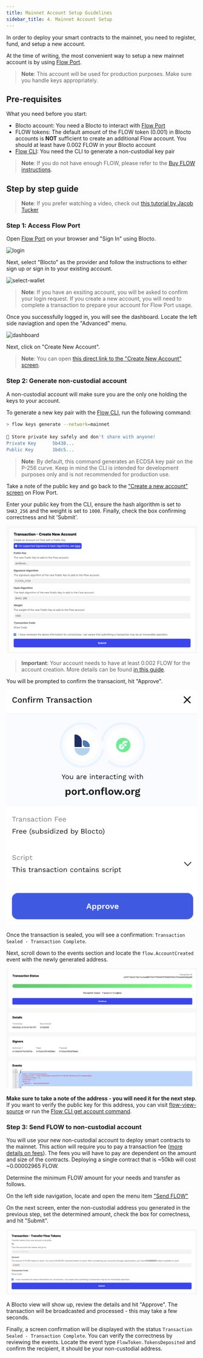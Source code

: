 ```yaml
---
title: Mainnet Account Setup Guidelines
sidebar_title: 4. Mainnet Account Setup
---
```


In order to deploy your smart contracts to the mainnet, you need to register, fund, and setup a new account.

At the time of writing, the most convenient way to setup a new mainnet account is by using [Flow Port](/flow-port/).

> **Note**: This account will be used for production purposes. Make sure you handle keys appropriately.

## Pre-requisites

What you need before you start:

- Blocto account: You need a Blocto to interact with [Flow Port](https://port.onflow.org/)
- FLOW tokens: The default amount of the FLOW token (0.001) in Blocto accounts is **NOT** sufficient to create an additional Flow account. You should at least have 0.002 FLOW in your Blocto account
- [Flow CLI](https://github.com/onflow/flow-cli): You need the CLI to generate a non-custodial key pair

> **Note**: If you do not have enough FLOW, please refer to the [Buy FLOW instructions](https://flow.com/#buyflow).

## Step by step guide

> **Note**: If you prefer watching a video, check out [this tutorial by Jacob Tucker](https://www.youtube.com/watch?v=vXui7uO4cIQ)

### Step 1: Access Flow Port

Open [Flow Port](https://port.onflow.org/) on your browser and "Sign In" using Blocto.

![login](/port-login.png)

Next, select "Blocto" as the provider and follow the instructions to either sign up or sign in to your existing account.

![select-wallet](/select-wallet.png)

> **Note**: If you have an exsiting account, you will be asked to confirm your login request. If you create a new account, you will need to complete a transaction to prepare your account for Flow Port usage.

Once you successfully logged in, you will see the dashboard. Locate the left side naviagtion and open the "Advanced" menu.

![dashboard](/port-dashboard.png)

Next, click on "Create New Account".

> **Note**: You can open [this direct link to the "Create New Account" screen](https://port.onflow.org/transaction?hash=a0a78aa7821144efd5ebb974bb52ba04609ce76c3863af9d45348db93937cf98&showcode=false&weight=1000&halg=3).

### Step 2: Generate non-custodial account

A non-custodial account will make sure you are the only one holding the keys to your account.

To generate a new key pair with the [Flow CLI](https://github.com/onflow/flow-cli), run the following command:

```sh
> flow keys generate --network=mainnet

🔴️ Store private key safely and don't share with anyone!
Private Key      5b438...
Public Key       1bdc5...
```

> **Note**: By default, this command generates an ECDSA key pair on the P-256 curve. Keep in mind the CLI is intended for development purposes only and is not recommended for production use.

Take a note of the public key and go back to the ["Create a new account" screen](https://port.onflow.org/transaction?hash=a0a78aa7821144efd5ebb974bb52ba04609ce76c3863af9d45348db93937cf98&showcode=false&weight=1000&halg=3) on Flow Port.

Enter your public key from the CLI, ensure the hash algorithm is set to `SHA3_256` and the weight is set to `1000`. Finally, check the box confirming correctness and hit 'Submit'.

![new-account](port-new-account.png)

> **Important**: Your account needs to have at least 0.002 FLOW for the account creation. More details can be found [in this guide](https://docs.onflow.org/flow-token/concepts/#storageaccount-fees).

You will be prompted to confirm the transaciont, hit "Approve".

![approve](port-approve.png)

Once the transaction is sealed, you will see a confirmation: `Transaction Sealed - Transaction Complete`.

Next, scroll down to the events section and locate the `flow.AccountCreated` event with the newly generated address.

![event](port-event.png)

**Make sure to take a note of the address - you will need it for the next step**. If you want to verify the public key for this address, you can visit [flow-view-source](https://flow-view-source.com/) or run the [Flow CLI get account command](/flow-cli/get-accounts/).

### Step 3: Send FLOW to non-custodial account

You will use your new non-custodial account to deploy smart contracts to the mainnet. This action will require you to pay a transaction fee ([more details on fees](/concepts/variable-transaction-fees)). The fees you will have to pay are dependent on the amount and size of the contracts. Deploying a single contract that is ~50kb will cost ~0.00002965 FLOW.

Determine the minimum FLOW amount for your needs and transfer as follows.

On the left side navigation, locate and open the menu item ["Send FLOW"](https://port.onflow.org/transaction?hash=47851586d962335e3f7d9e5d11a4c527ee4b5fd1c3895e3ce1b9c2821f60b166&showcode=false)

On the next screen, enter the non-custodial address you generated in the previous step, set the determined amount, check the box for correctness, and hit "Submit".

![send](port-send.png)

A Blocto view will show up, review the details and hit "Approve". The transaction will be broadcasted and processed - this may take a few seconds.

Finally, a screen confirmation will be displayed with the status `Transaction Sealed - Transaction Complete`. You can verify the correctness by reviewing the events. Locate the event type `FlowToken.TokensDeposited` and confirm the recipient, it should be your non-custodial address.
